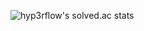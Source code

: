 ![hyp3rflow's solved.ac stats](https://github-readme-solvedac.hyp3rflow.vercel.app/api/?handle=https://solved.ac/profile/dlgpqls9896)
